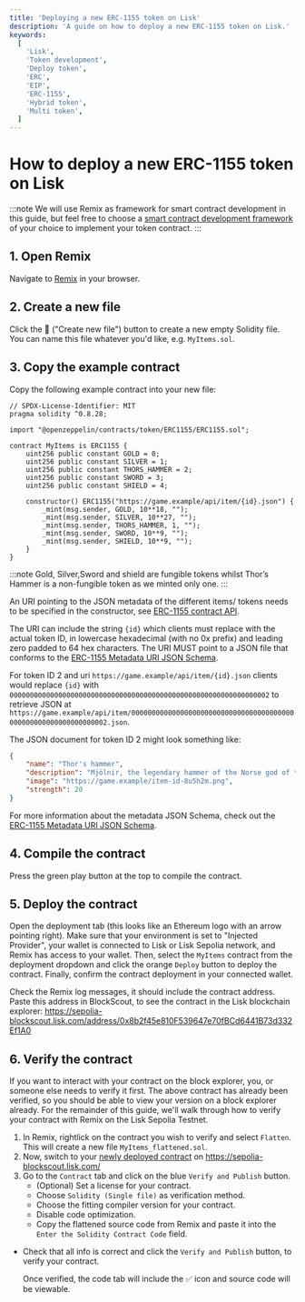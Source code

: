 ```yaml
---
title: 'Deploying a new ERC-1155 token on Lisk'
description: 'A guide on how to deploy a new ERC-1155 token on Lisk.'
keywords:
  [
    'Lisk',
    'Token development',
    'Deploy token',
    'ERC',
    'EIP',
    'ERC-1155',
    'Hybrid token',
    'Multi token',
  ]
---
```


# How to deploy a new ERC-1155 token on Lisk

:::note
We will use Remix as framework for smart contract development in this guide, but feel free to choose a [smart contract development framework](/category/building-on-lisk/deploying-smart-contract) of your choice to implement your token contract.
:::

## 1. Open Remix

Navigate to [Remix](https://remix.ethereum.org) in your browser.

## 2. Create a new file
Click the 📄 ("Create new file") button to create a new empty Solidity file.
You can name this file whatever you'd like, e.g. `MyItems.sol`.

## 3. Copy the example contract

Copy the following example contract into your new file:

```solidity
// SPDX-License-Identifier: MIT
pragma solidity ^0.8.28;

import "@openzeppelin/contracts/token/ERC1155/ERC1155.sol";

contract MyItems is ERC1155 {
    uint256 public constant GOLD = 0;
    uint256 public constant SILVER = 1;
    uint256 public constant THORS_HAMMER = 2;
    uint256 public constant SWORD = 3;
    uint256 public constant SHIELD = 4;

    constructor() ERC1155("https://game.example/api/item/{id}.json") {
        _mint(msg.sender, GOLD, 10**18, "");
        _mint(msg.sender, SILVER, 10**27, "");
        _mint(msg.sender, THORS_HAMMER, 1, "");
        _mint(msg.sender, SWORD, 10**9, "");
        _mint(msg.sender, SHIELD, 10**9, "");
    }
}
```

:::note
Gold, Silver,Sword and shield are fungible tokens whilst Thor’s Hammer is a non-fungible token as we minted only one.
:::

An URI pointing to the JSON metadata of the different items/ tokens needs to be specified in the constructor, see [ERC-1155 contract API](https://docs.openzeppelin.com/contracts/3.x/api/token/erc1155#ERC1155).

The URI can include the string `{id}` which clients must replace with the actual token ID, in lowercase hexadecimal (with no 0x prefix) and leading zero padded to 64 hex characters.
The URI MUST point to a JSON file that conforms to the [ERC-1155 Metadata URI JSON Schema](https://eips.ethereum.org/EIPS/eip-1155).


For token ID 2 and uri `https://game.example/api/item/{id}.json` clients would replace `{id}` with `0000000000000000000000000000000000000000000000000000000000000002` to retrieve JSON at `https://game.example/api/item/0000000000000000000000000000000000000000000000000000000000000002.json`.

The JSON document for token ID 2 might look something like:

```json
{
    "name": "Thor's hammer",
    "description": "Mjölnir, the legendary hammer of the Norse god of thunder.",
    "image": "https://game.example/item-id-8u5h2m.png",
    "strength": 20
}
```

For more information about the metadata JSON Schema, check out the [ERC-1155 Metadata URI JSON Schema](https://github.com/ethereum/EIPs/blob/master/EIPS/eip-1155.md#erc-1155-metadata-uri-json-schema).

## 4. Compile the contract

Press the green play button at the top to compile the contract.

## 5. Deploy the contract

Open the deployment tab (this looks like an Ethereum logo with an arrow pointing right).
Make sure that your environment is set to "Injected Provider", your wallet is connected to Lisk or Lisk Sepolia network, and Remix has access to your wallet.
Then, select the `MyItems` contract from the deployment dropdown and click the orange `Deploy` button to deploy the contract.
Finally, confirm the contract deployment in your connected wallet.

Check the Remix log messages, it should include the contract address.
Paste this address in BlockScout, to see the contract in the Lisk blockchain explorer: https://sepolia-blockscout.lisk.com/address/0x8b2f45e810F539647e70fBCd6441B73d332Ef1A0

## 6. Verify the contract

If you want to interact with your contract on the block explorer, you, or someone else needs to verify it first.
The above contract has already been verified, so you should be able to view your version on a block explorer already.
For the remainder of this guide, we'll walk through how to verify your contract with Remix on the Lisk Sepolia Testnet.

1. In Remix, rightlick on the contract you wish to verify and select `Flatten`.
This will create a new file `MyItems_flattened.sol`.
2.  Now, switch to your [newly deployed contract](https://sepolia-blockscout.lisk.com/address/0x8b2f45e810F539647e70fBCd6441B73d332Ef1A0) on https://sepolia-blockscout.lisk.com/
3. Go to the `Contract` tab and click on the blue `Verify and Publish` button.
    - (Optional) Set a license for your contract.
    - Choose `Solidity (Single file)` as verification method.
    - Choose the fitting compiler version for your contract.
    - Disable code optimization.
    - Copy the flattened source code from Remix and paste it into the `Enter the Solidity Contract Code` field.
- Check that all info is correct and click the `Verify and Publish` button, to verify your contract.
  
  Once verified, the code tab will include the ✅ icon and source code will be viewable.

